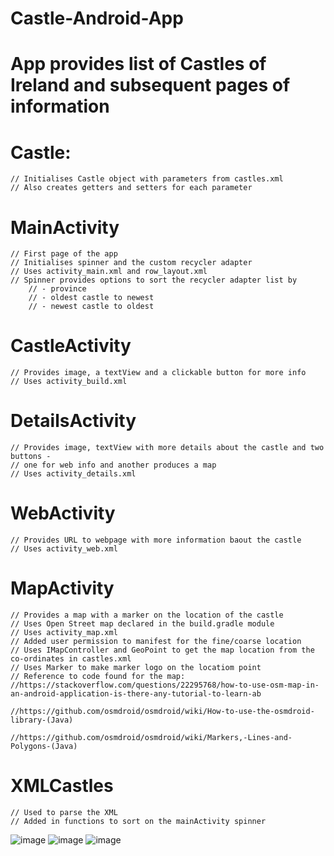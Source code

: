 # Castle-Android-App 


# App provides list of Castles of Ireland and subsequent pages of information 


# Castle: 
    // Initialises Castle object with parameters from castles.xml 
    // Also creates getters and setters for each parameter 

# MainActivity 
    // First page of the app 
    // Initialises spinner and the custom recycler adapter 
    // Uses activity_main.xml and row_layout.xml 
    // Spinner provides options to sort the recycler adapter list by
        // - province 
        // - oldest castle to newest 
        // - newest castle to oldest 

# CastleActivity 
    // Provides image, a textView and a clickable button for more info 
    // Uses activity_build.xml 

# DetailsActivity 
    // Provides image, textView with more details about the castle and two buttons - 
    // one for web info and another produces a map 
    // Uses activity_details.xml 

# WebActivity 
    // Provides URL to webpage with more information baout the castle 
    // Uses activity_web.xml 

# MapActivity 
    // Provides a map with a marker on the location of the castle 
    // Uses Open Street map declared in the build.gradle module 
    // Uses activity_map.xml 
    // Added user permission to manifest for the fine/coarse location 
    // Uses IMapController and GeoPoint to get the map location from the co-ordinates in castles.xml 
    // Uses Marker to make marker logo on the locatiom point 
    // Reference to code found for the map: //https://stackoverflow.com/questions/22295768/how-to-use-osm-map-in-an-android-application-is-there-any-tutorial-to-learn-ab
                                            //https://github.com/osmdroid/osmdroid/wiki/How-to-use-the-osmdroid-library-(Java)
                                            //https://github.com/osmdroid/osmdroid/wiki/Markers,-Lines-and-Polygons-(Java) 

# XMLCastles 
    // Used to parse the XML 
    // Added in functions to sort on the mainActivity spinner 
![image](https://github.com/user-attachments/assets/d4c35c21-ffc8-4d64-8e39-a20a02eef78b) 
![image](https://github.com/user-attachments/assets/60c4a654-33c3-4907-a86d-74e3eae49990)
![image](https://github.com/user-attachments/assets/b2c2c8f3-c9c6-4a2b-a8e9-0f9ef4020353)



  
